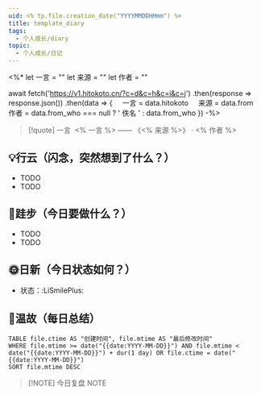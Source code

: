 ```yaml
---
uid: <% tp.file.creation_date("YYYYMMDDHHmm") %>
title: template_diary
tags:
  - 个人成长/diary
topic:
  - 个人成长/日记
---
```


<%*
let 一言 = ""
let 来源 = ""
let 作者 = ""

await fetch('https://v1.hitokoto.cn/?c=d&c=h&c=i&c=j')
.then(response => response.json())
.then(data => {
    一言 = data.hitokoto
    来源 = data.from
    作者 = data.from_who === null ? ' 佚名 ' : data.from_who
})
-%>

> [!quote] 一言
> <% 一言 %> —— 《<% 来源 %>》 · <% 作者 %>


## 💡行云（闪念，突然想到了什么？）

- TODO
- TODO

## 🦶跬步（今日要做什么？）

- TODO
- TODO

## 🌞日新（今日状态如何？）

- 状态：:LiSmilePlus:

## 🌙温故（每日总结）

```dataview
TABLE file.ctime AS "创建时间", file.mtime AS "最后修改时间"
WHERE file.mtime >= date("{{date:YYYY-MM-DD}}") AND file.mtime < date("{{date:YYYY-MM-DD}}") + dur(1 day) OR file.ctime = date("{{date:YYYY-MM-DD}}")
SORT file.mtime DESC
```

> [!NOTE] 今日复盘
> NOTE
